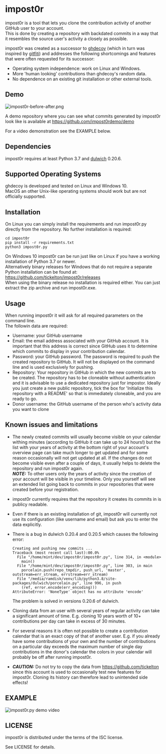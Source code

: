 impost0r
========

impost0r is a tool that lets you clone the contribution activity of
another GitHub user to your account.  
This is done by creating a repository with backdated commits in a
way that it resembles the source user's activity a closely as
possible.

impost0r was created as a successor to [ghdecoy](https://github.com/tickelton/ghdecoy)
(which in turn was inspired by [gitfiti](https://github.com/gelstudios/gitfiti))
and addresses the following shortcomings and features that were often
requested for its successor:
* Operating system independence: work on Linux and Windows.
* More 'human looking' contributions than ghdecoy's random data.
* No dependence on an existing git installation or other external tools.

Demo
------------

![impost0r-before-after.png](https://gitlab.com/tickelton/impost0r/raw/master/contrib/impost0r-before-after.png)


A demo repository where you can see what commits generated by impost0r look
like is available at https://github.com/impost0rdemo/demo

For a video demonstration see the EXAMPLE below.

Dependencies
------------

impost0r requires at least Python 3.7 and [dulwich](https://www.dulwich.io/)
0.20.6.

Supported Operating Systems
---------------------------

ghdecoy is developed and tested on Linux and Windows 10.  
MacOS an other Unix-like operating systems should work but are not
officially supported.

Installation
------------

On Linux you can simply install the requirements and run
impost0r.py directly from the repository. No further installation
is required:

```shell
cd impost0r
pip install -r requirements.txt
python3 impost0r.py
```

On Windows 10 impost0r can be run just like on Linux if you
have a working installation of Python 3.7 or newer.  
Alternatively binary releases for Windows that do not require
a separate Python installation can be found at:
https://github.com/tickelton/impost0r/releases  
When using the binary release no installation is required either.
You can just extract the zip archive and run impost0r.exe. 

Usage
-----

When running impost0r it will ask for all required parameters on
the command line.  
The followin data are required:  
* Username: your GitHub username
* Email: the email address associated with your GitHub account. It
is important that this address is correct since GitHub uses it to determine
which commits to display in your contribution calendar.
* Password: your GitHub password. The password is required to push the
created repository to GitHub. It will not be displayed on the command line
and is used exclusively for pushing.
* Repository: Your repository in GitHub in which the new commits are to
be created. The repository has to be cloneable without authentication and
it is advisable to use a dedicated repository just for impostor. Ideally
you just create a new public repository, tick the box for
'Initialize this repository with a README' so that is immediately
cloneable, and you are ready to go.
* Donor username: the GitHub username of the person who's activity data
you want to clone


Known issues and limitations
----------------------------

* The newly created commits will usually become visible on your
calendar withing minutes (according to GitHub it can take up to 24 hours!)
but the list with your years of activity at the bottom right of your
account's overview page can take much longer to get updated and for some
reason occasionally will not get updated at all. If the changes do not
become visible even after a couple of days, it usually helps to delete
the repository and run impost0r again.  
***NOTE:*** To other users only the years of activity since the
creation of your account will be visible in your timeline. Only you
yourself will see an extended list going back to commits in your
repositories that were created before your registration.
* impost0r currently requires that the repository it creates its commits
in is publicy readable.
* Even if there is an existing installation of git, impost0r will currently
not use its configuration (like username and email) but ask you to enter
the data explicitly.
* There is a bug in dulwich 0.20.4 and 0.20.5 which causes the following error:  

      Creating and pushing new commits ...
      Traceback (most recent call last):00.0%
        File "/home/mint/dev/impost0r/impost0r.py", line 314, in <module>
          main()
        File "/home/mint/dev/impost0r/impost0r.py", line 303, in main
          porcelain.push(repo_tmpdir, push_url, 'master', outstream=err_stream, errstream=err_stream)
        File "/media/ramdisk/venv/lib/python3.8/site-packages/dulwich/porcelain.py", line 996, in push
          (ref, error.encode(err_encoding)))
      AttributeError: 'NoneType' object has no attribute 'encode'

  The problem is solved in versions 0.20.6 of dulwich.
* Cloning data from an user with several years of regular activity can
take a significant amount of time. E.g. cloning 10 years worth of 10+
contributions per day can take in excess of 30 minutes.
* For several reasons it is often not possible to create a contribution
calendar that is an exact copy of that of another user. E.g. if you
already have some contributions of your own and the number of contributions
on a particular day exceeds the maximum number of single day contributions
in the donor's calendar the colors in your calendar will probably be off
after running impost0r.
* ***CAUTION:*** Do not try to copy the data from https://github.com/tickelton
since this account is used to occasionally test new features for impost0r.
Cloning its history can therefore lead to unintended side effects!


EXAMPLE
-------

![impost0r.py demo video](https://gitlab.com/tickelton/impost0r/raw/master/contrib/impost0r-demo.gif)


LICENSE
-------

impost0r is distributed under the terms of the ISC license.

See LICENSE for details.

